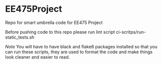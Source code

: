 # EE475Project
Repo for smart umbrella code for EE475 Project

Before pushing code to this repo please run lint script
ci-scritps/run-static_tests.sh

*Note* 
You will have to have black and flake8 packages installed
so that you can run these scripts, they are used to format the
code and make things look cleaner and easier to read.
